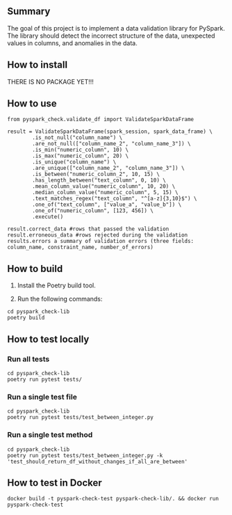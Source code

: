 ## Summary

The goal of this project is to implement a data validation library for PySpark. The library should detect the incorrect structure of the data, unexpected values in columns, and anomalies in the data.

## How to install

THERE IS NO PACKAGE YET!!!

## How to use

```
from pyspark_check.validate_df import ValidateSparkDataFrame

result = ValidateSparkDataFrame(spark_session, spark_data_frame) \
        .is_not_null("column_name") \
        .are_not_null(["column_name_2", "column_name_3"]) \
        .is_min("numeric_column", 10) \
        .is_max("numeric_column", 20) \
        .is_unique("column_name") \
        .are_unique(["column_name_2", "column_name_3"]) \
        .is_between("numeric_column_2", 10, 15) \
        .has_length_between("text_column", 0, 10) \
        .mean_column_value("numeric_column", 10, 20) \
        .median_column_value("numeric_column", 5, 15) \
        .text_matches_regex("text_column", "^[a-z]{3,10}$") \
        .one_of("text_column", ["value_a", "value_b"]) \
        .one_of("numeric_column", [123, 456]) \
        .execute()

result.correct_data #rows that passed the validation
result.erroneous_data #rows rejected during the validation
results.errors a summary of validation errors (three fields: column_name, constraint_name, number_of_errors)
```

## How to build

1. Install the Poetry build tool.

2. Run the following commands:

```
cd pyspark_check-lib
poetry build
```

## How to test locally

### Run all tests

```
cd pyspark_check-lib
poetry run pytest tests/
```

### Run a single test file

```
cd pyspark_check-lib
poetry run pytest tests/test_between_integer.py
```

### Run a single test method

```
cd pyspark_check-lib
poetry run pytest tests/test_between_integer.py -k 'test_should_return_df_without_changes_if_all_are_between'
```

## How to test in Docker

```
docker build -t pyspark-check-test pyspark-check-lib/. && docker run pyspark-check-test
```
